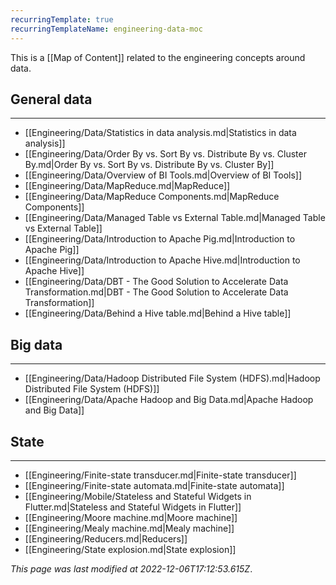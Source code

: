 ```yaml
---
recurringTemplate: true
recurringTemplateName: engineering-data-moc
---
```


This is a [[Map of Content]] related to the engineering concepts around data.

## General data
---
- [[Engineering/Data/Statistics in data analysis.md|Statistics in data analysis]]
- [[Engineering/Data/Order By vs. Sort By vs. Distribute By vs. Cluster By.md|Order By vs. Sort By vs. Distribute By vs. Cluster By]]
- [[Engineering/Data/Overview of BI Tools.md|Overview of BI Tools]]
- [[Engineering/Data/MapReduce.md|MapReduce]]
- [[Engineering/Data/MapReduce Components.md|MapReduce Components]]
- [[Engineering/Data/Managed Table vs External Table.md|Managed Table vs External Table]]
- [[Engineering/Data/Introduction to Apache Pig.md|Introduction to Apache Pig]]
- [[Engineering/Data/Introduction to Apache Hive.md|Introduction to Apache Hive]]
- [[Engineering/Data/DBT - The Good Solution to Accelerate Data Transformation.md|DBT - The Good Solution to Accelerate Data Transformation]]
- [[Engineering/Data/Behind a Hive table.md|Behind a Hive table]]

## Big data
---
- [[Engineering/Data/Hadoop Distributed File System (HDFS).md|Hadoop Distributed File System (HDFS)]]
- [[Engineering/Data/Apache Hadoop and Big Data.md|Apache Hadoop and Big Data]]

## State
---
- [[Engineering/Finite-state transducer.md|Finite-state transducer]]
- [[Engineering/Finite-state automata.md|Finite-state automata]]
- [[Engineering/Mobile/Stateless and Stateful Widgets in Flutter.md|Stateless and Stateful Widgets in Flutter]]
- [[Engineering/Moore machine.md|Moore machine]]
- [[Engineering/Mealy machine.md|Mealy machine]]
- [[Engineering/Reducers.md|Reducers]]
- [[Engineering/State explosion.md|State explosion]]


*This page was last modified at 2022-12-06T17:12:53.615Z*.
